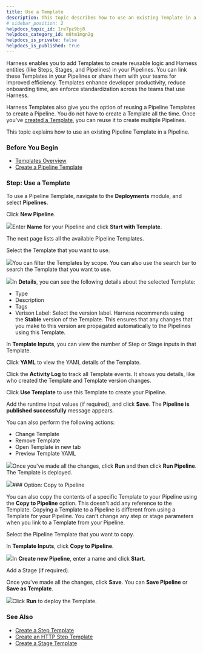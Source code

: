 ```yaml
---
title: Use a Template
description: This topic describes how to use an existing Template in a Pipeline.
# sidebar_position: 2
helpdocs_topic_id: 1re7pz9bj8
helpdocs_category_id: m8tm1mgn2g
helpdocs_is_private: false
helpdocs_is_published: true
---
```


Harness enables you to add Templates to create reusable logic and Harness entities (like Steps, Stages, and Pipelines) in your Pipelines. You can link these Templates in your Pipelines or share them with your teams for improved efficiency. Templates enhance developer productivity, reduce onboarding time, are enforce standardization across the teams that use Harness.

Harness Templates also give you the option of reusing a Pipeline Templates to create a Pipeline. You do not have to create a Template all the time. Once you've [created a Template](/article/gvbaldmib5-pipeline-template-quickstart), you can reuse it to create multiple Pipelines.

This topic explains how to use an existing Pipeline Template in a Pipeline.

### Before You Begin

* [Templates Overview](/article/6tl8zyxeol-template)
* [Create a Pipeline Template](/article/gvbaldmib5-pipeline-template-quickstart)

### Step: Use a Template

To use a Pipeline Template, navigate to the **Deployments** module, and select **Pipelines**.

Click **New Pipeline**.

![](https://files.helpdocs.io/i5nl071jo5/articles/1re7pz9bj8/1651843855328/screenshot-2022-05-06-at-6-59-55-pm.png)Enter **Name** for your Pipeline and click **Start with Template**.

The next page lists all the available Pipeline Templates.

Select the Template that you want to use.

![](https://files.helpdocs.io/i5nl071jo5/articles/1re7pz9bj8/1651169510535/screenshot-2022-04-28-at-11-41-40-pm.png)You can filter the Templates by scope. You can also use the search bar to search the Template that you want to use.

![](https://files.helpdocs.io/i5nl071jo5/articles/1re7pz9bj8/1651169476851/screenshot-2022-04-28-at-11-39-07-pm.png)In **Details**, you can see the following details about the selected Template:

* Type
* Description
* Tags
* Verison Label: Select the version label. Harness recommends using the **Stable** version of the Template. This ensures that any changes that you make to this version are propagated automatically to the Pipelines using this Template.

In **Template Inputs**, you can view the number of Step or Stage inputs in that Template.

Click **YAML** to view the YAML details of the Template.

Click the **Activity Log** to track all Template events. It shows you details, like who created the Template and Template version changes.

Click **Use Template** to use this Template to create your Pipeline.

Add the runtime input values (if required), and click **Save**. The **Pipeline is published successfully** message appears.

You can also perform the following actions:

* Change Template
* Remove Template
* Open Template in new tab
* Preview Template YAML

![](https://files.helpdocs.io/i5nl071jo5/articles/1re7pz9bj8/1651171274436/screenshot-2022-04-29-at-12-09-45-am.png)Once you've made all the changes, click **Run** and then click **Run Pipeline**. The Template is deployed.

![](https://files.helpdocs.io/i5nl071jo5/articles/1re7pz9bj8/1651171566981/screenshot-2022-04-29-at-12-13-46-am.png)### Option: Copy to Pipeline

You can also copy the contents of a specific Template to your Pipeline using the **Copy to Pipeline** option. This doesn't add any reference to the Template. Copying a Template to a Pipeline is different from using a Template for your Pipeline. You can't change any step or stage parameters when you link to a Template from your Pipeline.

Select the Pipeline Template that you want to copy.

In **Template Inputs**, click **Copy to Pipeline**.

![](https://files.helpdocs.io/i5nl071jo5/articles/1re7pz9bj8/1651172093981/screenshot-2022-04-29-at-12-23-37-am.png)In **Create new Pipeline**, enter a name and click **Start**.

Add a Stage (if required).

Once you've made all the changes, click **Save**. You can **Save Pipeline** or **Save as Template**.

![](https://files.helpdocs.io/i5nl071jo5/articles/1re7pz9bj8/1651172656169/screenshot-2022-04-29-at-12-33-20-am.png)Click **Run** to deploy the Template.

### See Also

* [Create a Step Template](https://ngdocs.harness.io/article/99y1227h13-run-step-template-quickstart)
* [Create an HTTP Step Template](https://ngdocs.harness.io/article/zh49vfdy0a-harness-template-library)
* [Create a Stage Template](https://ngdocs.harness.io/article/s3wrqjsg43-add-a-stage-template)

